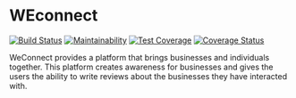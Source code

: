 # WEconnect

[![Build Status](https://travis-ci.org/clintfidel/WEconnect.svg?branch=chore%2F155682421%2Fserverside-environmental-setup)](https://travis-ci.org/clintfidel/WEconnect)
[![Maintainability](https://api.codeclimate.com/v1/badges/cf420ada97a0e205e2b4/maintainability)](https://codeclimate.com/github/clintfidel/WEconnect/maintainability)
[![Test Coverage](https://api.codeclimate.com/v1/badges/cf420ada97a0e205e2b4/test_coverage)](https://codeclimate.com/github/clintfidel/WEconnect/test_coverage)
[![Coverage Status](https://coveralls.io/repos/github/clintfidel/WEconnect/badge.svg?branch=develop)](https://coveralls.io/github/clintfidel/WEconnect?branch=develop)

WeConnect provides a platform that brings businesses and individuals together. This platform creates awareness for businesses and gives the users the ability to write reviews about the businesses they have interacted with.
